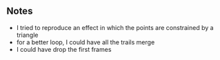 ## Notes

- I tried to reproduce an effect in which the points are constrained by a triangle
- for a better loop, I could have all the trails merge
- I could have drop the first frames
